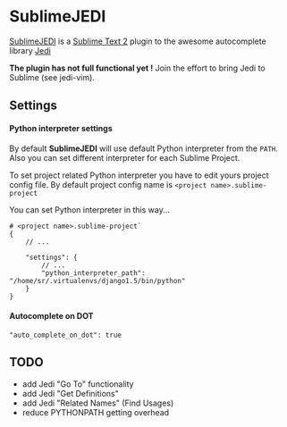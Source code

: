 SublimeJEDI
============

[SublimeJEDI](https://github.com/svaiter/SublimeJEDI) is a [Sublime Text 2](http://www.sublimetext.com/) plugin
to the awesome autocomplete library [Jedi](https://github.com/davidhalter/jedi)

**The plugin has not full functional yet !**
Join the effort to bring Jedi to Sublime (see jedi-vim).


Settings
--------

#### Python interpreter settings

By default **SublimeJEDI** will use default Python interpreter from the `PATH`.
Also you can set different interpreter for each Sublime Project.

To set project related Python interpreter you have to edit yours project config file.
By default project config name is `<project name>.sublime-project`

You can set Python interpreter in this way...

    # <project name>.sublime-project`
    {
        // ...

        "settings": {
            // ...
            "python_interpreter_path": "/home/sr/.virtualenvs/django1.5/bin/python"
        }
    }

#### Autocomplete on DOT

    "auto_complete_on_dot": true


TODO
----

 - add Jedi "Go To" functionality
 - add Jedi "Get Definitions"
 - add Jedi "Related Names" (Find Usages)
 - reduce PYTHONPATH getting overhead

